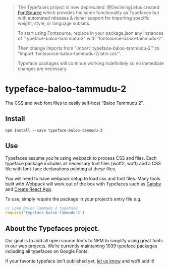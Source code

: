 >The Typefaces project is now deprecated. @DecliningLotus created
[FontSource](https://github.com/fontsource/fontsource) which provides the
same functionality as Typefaces but with automated releases & richer
support for importing specific weight, style, or language subsets.
>
>To start using Fontsource, replace in your package.json any instances of
"typeface-baloo-tammudu-2" with "fontsource-baloo-tammudu-2".
>
> Then change imports from "import 'typeface-baloo-tammudu-2'" to "import 'fontsource-baloo-tammudu-2/latin.css'".
>
>Typeface packages will continue working indefinitely so no immediate
>changes are necessary.

# typeface-baloo-tammudu-2

The CSS and web font files to easily self-host “Baloo Tammudu 2”.

## Install

`npm install --save typeface-baloo-tammudu-2`

## Use

Typefaces assume you’re using webpack to process CSS and files. Each typeface
package includes all necessary font files (woff2, woff) and a CSS file with
font-face declarations pointing at these files.

You will need to have webpack setup to load css and font files. Many tools built
with Webpack will work out of the box with Typefaces such as [Gatsby](https://github.com/gatsbyjs/gatsby)
and [Create React App](https://github.com/facebookincubator/create-react-app).

To use, simply require the package in your project’s entry file e.g.

```javascript
// Load Baloo Tammudu 2 typeface
require('typeface-baloo-tammudu-2')
```

## About the Typefaces project.

Our goal is to add all open source fonts to NPM to simplify using great fonts in
our web projects. We’re currently maintaining 1039 typeface packages
including all typefaces on Google Fonts.

If your favorite typeface isn’t published yet, [let us know](https://github.com/KyleAMathews/typefaces)
and we’ll add it!
